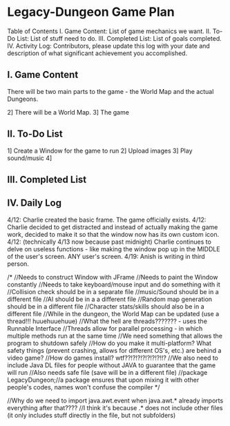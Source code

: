 Legacy-Dungeon Game Plan
===============

Table of Contents
I. Game Content: List of game mechanics we want.
II. To-Do List: List of stuff need to do.
III. Completed List: List of goals completed.
IV. Activity Log: Contributors, please update this log with your date and description of what significant achievement you accomplished.


I. Game Content
----------------
There will be two main parts to the game - the World Map and the actual Dungeons.


2] There will be a World Map.
3] The game

II. To-Do List
---------------
1] Create a Window for the game to run
2] Upload images
3] Play sound/music
4] 

III. Completed List
---------------------

IV. Daily Log
-------------------
4/12: Charlie created the basic frame. The game officially exists.
4/12: Charlie decided to get distracted and instead of actually making the game work, decided to make it so that the window now has its own custom icon.
4/12: (technically 4/13 now because past midnight) Charlie continues to delve on useless functions - like making the window pop up in the MIDDLE of the user's screen. ANY user's screen.
4/19: Anish is writing in third person.

/*
//Needs to construct Window with JFrame
//Needs to paint the Window constantly
//Needs to take keyboard/mouse input and do something with it
//Collision check should be in a separate file
//music/Sound should be in a different file
//AI should be in a a different file
//Random map generation should be in a different file
//Character stats/skills should also be in a different file
//While in the dungeon, the World Map can be updated (use a thread!!! huuehuuehuue) 
//What the hell are threads??????? - uses the Runnable Interface
//Threads allow for parallel processing - in which multiple methods run at the same time
//We need something that allows the program to shutdown safely
//How do you make it multi-platform? What safety things (prevent crashing, allows for different OS's, etc.) are behind a video game?
//How do games install? wtf??!?!?!?!?!?!?!!?
//We also need to include Java DL files for people without JAVA to guarantee that the game will run
//Also needs safe file (save will be in a different file)
//package LegacyDungeon;//a package ensures that upon mixing it with other people's codes, names won't confuse the compiler
*/

//Why do we need to import java.awt.event when java.awt.* already imports everything after that????
//I think it's because .* does not include other files (it only includes stuff directly in the file, but not subfolders)
